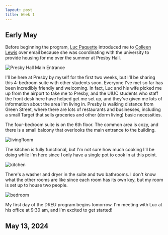 ```yaml
---
layout: post
title: Week 1
---
```

## Early May

Before beginning the program, [Luc Paquette](https://education.illinois.edu/profile/luc-paquette) introduced me to [Colleen Lewis](https://cs.illinois.edu/about/people/faculty/colleenl) over email because she was coordinating with the university to provide housing for me over the summer at Presby Hall. 

![Presby Hall Main Entrance]({{site.baseurl}}/_posts/entrance.jpg)

I'll be here at Presby by myself for the first two weeks, but I'll be sharing this 4-bedroom suite with other students soon. Everyone I've met so far has been incredibly friendly and welcoming. In fact, Luc and his wife picked me up from the airport to take me to Presby, and the UIUC students who staff the front desk here have helped get me set up, and they've given me lots of information about the area I'm living in. Presby is walking distance from Green Street, where there are lots of restaurants and businesses, including a small Target that sells groceries and other (dorm living) basic necessities.

The four-bedroom suite is on the 6th floor. The common area is cozy, and there is a small balcony that overlooks the main entrance to the building.

![livingRoom]({{site.baseurl}}/_posts/sala.jpg)

The kitchen is fully functional, but I'm not sure how much cooking I'll be doing while I'm here since I only have a single pot to cook in at this point. 

![kitchen]({{site.baseurl}}/_posts/cocina.jpg)

There's a washer and dryer in the suite and two bathrooms. I don't know what the other rooms are like since each room has its own key, but my room is set up to house two people.

![bedroom]({{site.baseurl}}/_posts/dormitorio.jpg)

My first day of the DREU program begins tomorrow. I'm meeting with Luc at his office at 9:30 am, and I'm excited to get started! 

## May 13, 2024
